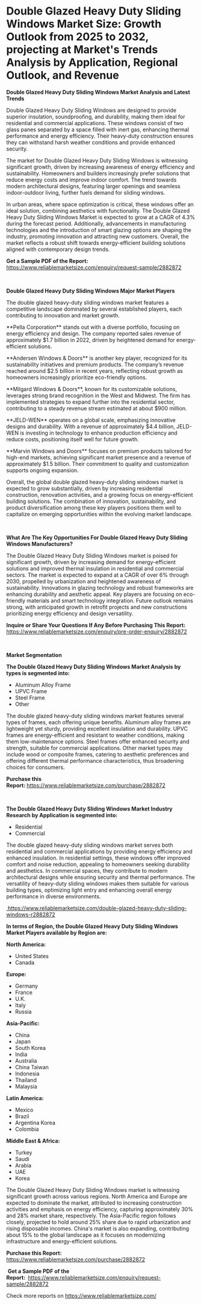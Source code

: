 <p><h1>Double Glazed Heavy Duty Sliding Windows Market Size: Growth Outlook from 2025 to 2032, projecting at Market's Trends Analysis by Application, Regional Outlook, and Revenue</h1></p><p><strong>Double Glazed Heavy Duty Sliding Windows Market Analysis and Latest Trends</strong></p>
<p><p>Double Glazed Heavy Duty Sliding Windows are designed to provide superior insulation, soundproofing, and durability, making them ideal for residential and commercial applications. These windows consist of two glass panes separated by a space filled with inert gas, enhancing thermal performance and energy efficiency. Their heavy-duty construction ensures they can withstand harsh weather conditions and provide enhanced security.</p><p>The market for Double Glazed Heavy Duty Sliding Windows is witnessing significant growth, driven by increasing awareness of energy efficiency and sustainability. Homeowners and builders increasingly prefer solutions that reduce energy costs and improve indoor comfort. The trend towards modern architectural designs, featuring larger openings and seamless indoor-outdoor living, further fuels demand for sliding windows.</p><p>In urban areas, where space optimization is critical, these windows offer an ideal solution, combining aesthetics with functionality. The Double Glazed Heavy Duty Sliding Windows Market is expected to grow at a CAGR of 4.3% during the forecast period. Additionally, advancements in manufacturing technologies and the introduction of smart glazing options are shaping the industry, promoting innovation and attracting new customers. Overall, the market reflects a robust shift towards energy-efficient building solutions aligned with contemporary design trends.</p></p>
<p><strong>Get a Sample PDF of the Report:&nbsp;</strong> <a href="https://www.reliablemarketsize.com/enquiry/request-sample/2882872?utm_campaign=2809&utm_medium=2&utm_source=Github&utm_content=ia&utm_term=13032025&utm_id=double-glazed-heavy-duty-sliding-windows">https://www.reliablemarketsize.com/enquiry/request-sample/2882872</a></p>
<p>&nbsp;</p>
<p><strong>Double Glazed Heavy Duty Sliding Windows Major Market Players</strong></p>
<p><p>The double glazed heavy-duty sliding windows market features a competitive landscape dominated by several established players, each contributing to innovation and market growth.</p><p>**Pella Corporation** stands out with a diverse portfolio, focusing on energy efficiency and design. The company reported sales revenue of approximately $1.7 billion in 2022, driven by heightened demand for energy-efficient solutions.</p><p>**Andersen Windows & Doors** is another key player, recognized for its sustainability initiatives and premium products. The company’s revenue reached around $2.5 billion in recent years, reflecting robust growth as homeowners increasingly prioritize eco-friendly options.</p><p>**Milgard Windows & Doors**, known for its customizable solutions, leverages strong brand recognition in the West and Midwest. The firm has implemented strategies to expand further into the residential sector, contributing to a steady revenue stream estimated at about $900 million.</p><p>**JELD-WEN** operates on a global scale, emphasizing innovative designs and durability. With a revenue of approximately $4.4 billion, JELD-WEN is investing in technology to enhance production efficiency and reduce costs, positioning itself well for future growth.</p><p>**Marvin Windows and Doors** focuses on premium products tailored for high-end markets, achieving significant market presence and a revenue of approximately $1.5 billion. Their commitment to quality and customization supports ongoing expansion.</p><p>Overall, the global double glazed heavy-duty sliding windows market is expected to grow substantially, driven by increasing residential construction, renovation activities, and a growing focus on energy-efficient building solutions. The combination of innovation, sustainability, and product diversification among these key players positions them well to capitalize on emerging opportunities within the evolving market landscape.</p></p>
<p>&nbsp;</p>
<p><strong>What Are The Key Opportunities For Double Glazed Heavy Duty Sliding Windows Manufacturers?</strong></p>
<p><p>The Double Glazed Heavy Duty Sliding Windows market is poised for significant growth, driven by increasing demand for energy-efficient solutions and improved thermal insulation in residential and commercial sectors. The market is expected to expand at a CAGR of over 6% through 2030, propelled by urbanization and heightened awareness of sustainability. Innovations in glazing technology and robust frameworks are enhancing durability and aesthetic appeal. Key players are focusing on eco-friendly materials and smart technology integration. Future outlook remains strong, with anticipated growth in retrofit projects and new constructions prioritizing energy efficiency and design versatility.</p></p>
<p><strong>Inquire or Share Your Questions If Any Before Purchasing This Report:</strong> <a href="https://www.reliablemarketsize.com/enquiry/pre-order-enquiry/2882872?utm_campaign=2809&utm_medium=2&utm_source=Github&utm_content=ia&utm_term=13032025&utm_id=double-glazed-heavy-duty-sliding-windows">https://www.reliablemarketsize.com/enquiry/pre-order-enquiry/2882872</a></p>
<p>&nbsp;</p>
<p><strong>Market Segmentation</strong></p>
<p><strong>The Double Glazed Heavy Duty Sliding Windows Market Analysis by types is segmented into:</strong></p>
<p><ul><li>Aluminum Alloy Frame</li><li>UPVC Frame</li><li>Steel Frame</li><li>Other</li></ul></p>
<p><p>The double glazed heavy-duty sliding windows market features several types of frames, each offering unique benefits. Aluminum alloy frames are lightweight yet sturdy, providing excellent insulation and durability. UPVC frames are energy-efficient and resistant to weather conditions, making them low-maintenance options. Steel frames offer enhanced security and strength, suitable for commercial applications. Other market types may include wood or composite frames, catering to aesthetic preferences and offering different thermal performance characteristics, thus broadening choices for consumers.</p></p>
<p><strong>Purchase this Report:&nbsp;</strong><a href="https://www.reliablemarketsize.com/purchase/2882872?utm_campaign=2809&utm_medium=2&utm_source=Github&utm_content=ia&utm_term=13032025&utm_id=double-glazed-heavy-duty-sliding-windows">https://www.reliablemarketsize.com/purchase/2882872</a></p>
<p>&nbsp;</p>
<p><strong>The Double Glazed Heavy Duty Sliding Windows Market Industry Research by Application is segmented into:</strong></p>
<p><ul><li>Residential</li><li>Commercial</li></ul></p>
<p><p>The double glazed heavy-duty sliding windows market serves both residential and commercial applications by providing energy efficiency and enhanced insulation. In residential settings, these windows offer improved comfort and noise reduction, appealing to homeowners seeking durability and aesthetics. In commercial spaces, they contribute to modern architectural designs while ensuring security and thermal performance. The versatility of heavy-duty sliding windows makes them suitable for various building types, optimizing light entry and enhancing overall energy performance in diverse environments.</p></p>
<p><a href="https://www.reliablemarketsize.com/double-glazed-heavy-duty-sliding-windows-r2882872?utm_campaign=2809&utm_medium=2&utm_source=Github&utm_content=ia&utm_term=13032025&utm_id=double-glazed-heavy-duty-sliding-windows">&nbsp;https://www.reliablemarketsize.com/double-glazed-heavy-duty-sliding-windows-r2882872</a></p>
<p><strong>In terms of Region, the Double Glazed Heavy Duty Sliding Windows Market Players available by Region are:</strong></p>
<p>
    <p> <strong> North America: </strong>
        <ul>
            <li>United States</li>
            <li>Canada</li>
        </ul>
        </p> 
    <p> <strong> Europe: </strong>
        <ul>
            <li>Germany</li>
            <li>France</li>
            <li>U.K.</li>
            <li>Italy</li>
            <li>Russia</li>
        </ul>
        </p> 
    <p> <strong> Asia-Pacific: </strong>
        <ul>
            <li>China</li>
            <li>Japan</li>
            <li>South Korea</li>
            <li>India</li>
            <li>Australia</li>
            <li>China Taiwan</li>
            <li>Indonesia</li>
            <li>Thailand</li>
            <li>Malaysia</li>
        </ul>
        </p> 
    <p> <strong> Latin America: </strong>
        <ul>
            <li>Mexico</li>
            <li>Brazil</li>
            <li>Argentina Korea</li>
            <li>Colombia</li>
        </ul>
        </p> 
    <p> <strong> Middle East & Africa: </strong>
        <ul>
            <li>Turkey</li>
            <li>Saudi</li>
            <li>Arabia</li>
            <li>UAE</li>
            <li>Korea</li>
        </ul>
    </p>
    </p>
<p><p>The Double Glazed Heavy Duty Sliding Windows market is witnessing significant growth across various regions. North America and Europe are expected to dominate the market, attributed to increasing construction activities and emphasis on energy efficiency, capturing approximately 30% and 28% market share, respectively. The Asia-Pacific region follows closely, projected to hold around 25% share due to rapid urbanization and rising disposable incomes. China's market is also expanding, contributing about 15% to the global landscape as it focuses on modernizing infrastructure and energy-efficient solutions.</p></p>
<p><strong>Purchase this Report: </strong><a href="https://www.reliablemarketsize.com/purchase/2882872?utm_campaign=2809&utm_medium=2&utm_source=Github&utm_content=ia&utm_term=13032025&utm_id=double-glazed-heavy-duty-sliding-windows">https://www.reliablemarketsize.com/purchase/2882872</a></p>
<p>&nbsp;<strong>Get a Sample PDF of the Report:&nbsp;&nbsp;</strong><a href="https://www.reliablemarketsize.com/enquiry/request-sample/2882872?utm_campaign=2809&utm_medium=2&utm_source=Github&utm_content=ia&utm_term=13032025&utm_id=double-glazed-heavy-duty-sliding-windows">https://www.reliablemarketsize.com/enquiry/request-sample/2882872</a></p>
<p><strong></strong></p>
<p>Check more reports on <a href="https://www.reliablemarketsize.com/?utm_campaign=2809&utm_medium=2&utm_source=Github&utm_content=ia&utm_term=13032025&utm_id=double-glazed-heavy-duty-sliding-windows">https://www.reliablemarketsize.com/</a></p>